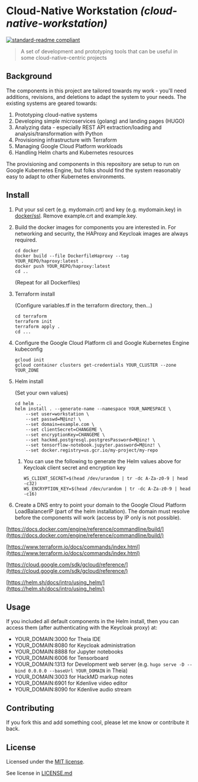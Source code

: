 # Cloud-Native Workstation _(cloud-native-workstation)_

[![standard-readme compliant](https://img.shields.io/badge/readme%20style-standard-brightgreen.svg?style=flat-square)](https://github.com/RichardLitt/standard-readme)

> A set of development and prototyping tools that can be useful in some cloud-native-centric projects

## Background

The components in this project are tailored towards my work - you'll need additions, revisions, and deletions to adapt the system to your needs.  The existing systems are geared towards:
1. Prototyping cloud-native systems
1. Developing simple microservices (golang) and landing pages (HUGO)
1. Analyzing data - especially REST API extraction/loading and analysis/transformation with Python
1. Provisioning infrastructure with Terraform
1. Managing Google Cloud Platform workloads
1. Handling Helm charts and Kubernetes resources

The provisioning and components in this repository are setup to run on Google Kubernetes Engine, but folks should find the system reasonably easy to adapt to other Kubernetes environments.

## Install

1. Put your ssl cert (e.g. mydomain.crt) and key (e.g. mydomain.key) in [docker/ssl](docker/ssl).  Remove example.crt and example.key.
1. Build the docker images for components you are interested in.  For networking and security, the HAProxy and Keycloak images are always required.
   ```
   cd docker
   docker build --file DockerfileHaproxy --tag YOUR_REPO/haproxy:latest .
   docker push YOUR_REPO/haproxy:latest
   cd ..
   ```
   (Repeat for all Dockerfiles)
1. Terraform install

   (Configure variables.tf in the terraform directory, then...)
   ```
   cd terraform
   terraform init
   terraform apply .
   cd ...
   ```
1. Configure the Google Cloud Platform cli and Google Kubernetes Engine kubeconfig
    ```
    gcloud init
    gcloud container clusters get-credentials YOUR_CLUSTER --zone YOUR_ZONE
    ```
1. Helm install

    (Set your own values)
    ```
    cd helm ..
    helm install . --generate-name --namespace YOUR_NAMESPACE \
        --set user=workstation \
        --set passwd=M@inz! \
        --set domain=example.com \
        --set clientSecret=CHANGEME \
        --set encryptionKey=CHANGEME \
        --set hackmd.postgresql.postgresPassword=M@inz! \
        --set tensorflow-notebook.jupyter.password=M@inz! \
        --set docker.registry=us.gcr.io/my-project/my-repo
    ```
   1. You can use the following to generate the Helm values above for Keycloak client secret and encryption key
      ```
      WS_CLIENT_SECRET=$(head /dev/urandom | tr -dc A-Za-z0-9 | head -c32)
      WS_ENCRYPTION_KEY=$(head /dev/urandom | tr -dc A-Za-z0-9 | head -c16)
      ```
1. Create a DNS entry to point your domain to the Google Cloud Platform LoadBalancerIP (part of the helm installation).  The domain must resolve before the components will work (access by IP only is not possible).

[https://docs.docker.com/engine/reference/commandline/build/](https://docs.docker.com/engine/reference/commandline/build/)

[https://www.terraform.io/docs/commands/index.html](https://www.terraform.io/docs/commands/index.html)

[https://cloud.google.com/sdk/gcloud/reference/](https://cloud.google.com/sdk/gcloud/reference/)

[https://helm.sh/docs/intro/using_helm/](https://helm.sh/docs/intro/using_helm/)

## Usage

If you included all default components in the Helm install, then you can access them (after authenticating with the Keycloak proxy) at:
* YOUR_DOMAIN:3000 for Theia IDE
* YOUR_DOMAIN:8080 for Keycloak administration
* YOUR_DOMAIN:8888 for Jupyter notebooks
* YOUR_DOMAIN:6006 for Tensorboard
* YOUR_DOMAIN:1313 for Development web server (e.g. `hugo serve -D --bind 0.0.0.0 --baseUrl YOUR_DOMAIN` in Theia)
* YOUR_DOMAIN:3003 for HackMD markup notes
* YOUR_DOMAIN:6901 for Kdenlive video editor
* YOUR_DOMAIN:8090 for Kdenlive audio stream

## Contributing

If you fork this and add something cool, please let me know or contribute it back.

## License

Licensed under the [MIT license](https://opensource.org/licenses/MIT).

See license in [LICENSE.md](LICENSE.md)